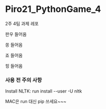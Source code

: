 # Piro21_PythonGame_4
2주 4팀 과제 레포

판우 들어옴

쏭 들어옴

죠 들어옴

힝 들어옴

### 사용 전 주의 사항
Install NLTK: run install --user -U nltk

MAC은 run 대신 pip 쓰세요~~~